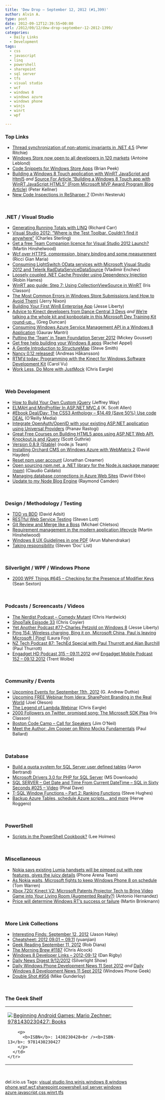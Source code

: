 ```yaml
---
title: 'Dew Drop – September 12, 2012 (#1,399)'
author: Alvin A.
type: post
date: 2012-09-12T12:39:55+00:00
url: /2012/09/12/dew-drop-september-12-2012-1399/
categories:
  - Daily Links
  - Development
tags:
  - css
  - javascript
  - linq
  - powershell
  - sharepoint
  - sql server
  - tfs
  - visual studio
  - wcf
  - windows 8
  - windows azure
  - windows phone
  - winjs
  - winrt
  - wpf

---
```

### <a name="top"></a>Top Links

  * [Thread synchronization of non-atomic invariants in .NET 4.5][1] (Peter Ritchie)
  * [Windows Store now open to all developers in 120 markets][2] (Antoine Leblond)
  * [Code Snippets for Windows Store Apps][3] (Brian Peek)
  * [Building a Windows 8 Touch application with WinRT JavaScript and Html5][4] _and_ [Source For Article “Building a Windows 8 Touch app with WinRT,JavaScript,HTML5” (From Microsoft MVP Award Program Blog Article)][5] (Peter Kellner)
  * [New Code Inspections in ReSharper 7][6] (Dmitri Nesteruk)

&#160;

### <a name="dotnet"></a>.NET / Visual Studio

  * [Generating Running Totals with LINQ][7] (Richard Carr)
  * [Visual Studio 2012: “Where is the Test Toolbar. Couldn&#8217;t find it anywhere”][8] (Charles Sterling)
  * [Get a free Team Companion licence for Visual Studio 2012 Launch?][9] (Martin Hinshelwood)
  * [Wcf over HTTPS, compression, binary binding and some measurement][10] (Ricci Gian Maria)
  * [Consuming LightSwitch OData services with Microsoft Visual Studio 2012 and Telerik RadDataServiceDataSource][11] (Vladimir Enchev)
  * [Loosely coupled .NET Cache Provider using Dependency Injection][12] (Robin Hames)
  * [WinRT app guide: Step 7: Using CollectionViewSource in WinRT][13] (Iris Classon)
  * [The Most Common Errors in Windows Store Submissions (and How to Avoid Them)][14] (Jerry Nixon)
  * [Building Your First Win8 Enterprise App][15] (Jesse Liberty)
  * [Advice to Kinect developers from Dance Central 3 Devs][16] _and_ [We&#8217;re talking a the whole kit and konbootale in this Microsoft Dev Training Kit round-up&#8230;][17] (Greg Duncan)
  * [Consuming Windows Azure Service Management API in a Windows 8 Application][18] (Gaurav Mantri)
  * [Putting the &#8216;Team&#8217; in Team Foundation Server 2012][19] (Mickey Gousset)
  * [Get free help building your Windows 8 apps][20] (Rachel Appel)
  * [A Gentle Introduction to StructureMap][21] (Steve Smith)
  * [Nancy 0.12 released!][22] (Andreas Håkansson)
  * [RTM’d today: Programming with the Kinect for Windows Software Development Kit][23] (Carol Vu)
  * [Work Less, Do More with JustMock][24] (Chris Eargle)

&#160;

### <a name="web"></a>Web Development

  * [How to Build Your Own Custom jQuery][25] (Jeffrey Way)
  * [ELMAH and MiniProfiler In ASP.NET MVC 4][26] (K. Scott Allen)
  * <a href="http://feeds.oreilly.com/~r/oreilly/news/~3/x7OKFiRJrwg/9780987153029.do" target="_blank">#Ebook Deal/Day: The CSS3 Anthology &#8211; $14.49 (Save 50%) Use code DEAL</a> (O&#8217;Reilly Media)
  * [Integrate OpenAuth/OpenID with your existing ASP.NET application using Universal Providers][27] (Pranav Rastogi)
  * [Great Free Courses on Building HTML5 apps using ASP.NET Web API, Knockout.js and jQuery][28] (Scott Guthrie)
  * [Version 0.8.9 (Stable)][29] (node.js Team)
  * [Installing Orchard CMS on Windows Azure with WebMatrix 2][30] (David Hayden)
  * [Reset npm user account][31] (Jonathan Creamer)
  * [Open sourcing npm.net, a .NET library for the Node.js package manager (npm)][32] (Claudio Caldato)
  * [Managing database connections in Azure Web Sites][33] (David Ebbo)
  * [Update to my Node Blog Engine][34] (Raymond Camden)

&#160;

### <a name="design"></a>Design / Methodology / Testing

  * [TDD vs BDD][35] (David Adsit)
  * [RESTful Web Service Testing][36] (Steven Lott)
  * [Git Review and Merge like a Boss][37] (Michael Chletsos)
  * [Requirement management in the modern application lifecycle][38] (Martin Hinshelwood)
  * [Windows 8 UX Guidelines in one PDF][39] (Arun Mahendrakar)
  * [Taking responsibility][40] (Steven ‘Doc’ List)

&#160;

### <a name="silverlight"></a>Silverlight / WPF / Windows Phone

  * <a href="http://wpf.2000things.com/2012/09/12/645-checking-for-the-presence-of-modifier-keys/" target="_blank">2000 WPF Things #645 – Checking for the Presence of Modifier Keys</a> (Sean Sexton)

&#160;

### <a name="podcasts"></a>Podcasts / Screencasts / Videos

  * <a href="http://nerdist.libsyn.com/comedy-mutant" target="_blank">The Nerdist Podcast &#8211; Comedy Mutant</a> (Chris Hardwick)
  * [ShopTalk Episode 33][41] (Chris Coyier)
  * [Yet Another Podcast #77–Charles Petzold on Windows 8][42] (Jesse Liberty)
  * [Ping 154: Wireless charging, Bing it on, Microsoft China, Paul is leaving Microsoft | Ping!][43] (Laura Foy)
  * [NZ Tech Podcast 87: TechEd Special with Paul Thurrott and Alan Burchill][44] (Paul Thurrott)
  * [Engadget HD Podcast 315 &#8211; 09.11.2012][45] _and_ [Engadget Mobile Podcast 152 &#8211; 09.12.2012][46] (Trent Wolbe)

&#160;

### <a name="events"></a>Community / Events

  * [Upcoming Events for September 11th, 2012][47] (G. Andrew Duthie)
  * [Upcoming FREE Webinar from Idera: SharePoint Branding in the Real World][48] (Joel Oleson)
  * [The Legend of Lambda Webinar][49] (Chris Eargle)
  * [2000 Followers on Twitter, promised song: The Microsoft SDK Plea][50] (Iris Classon)
  * [Boston Code Camp – Call for Speakers][51] (Jim O&#8217;Neil)
  * [Meet the Author: Jim Cooper on Rhino Mocks Fundamentals][52] (Paul Ballard)

&#160;

### <a name="sql"></a>Database

  * [Build a quota system for SQL Server user defined tables][53] (Aaron Bertrand)
  * [Microsoft Drivers 3.0 for PHP for SQL Server][54] (MS Downloads)
  * [SQL SERVER – Get Date and Time From Current DateTime – SQL in Sixty Seconds #025 – Video][55] (Pinal Dave)
  * [T-SQL Window Functions &#8211; Part 2: Ranking Functions][56] (Steve Hughes)
  * [Backup Azure Tables, schedule Azure scripts… and more][57] (Herve Roggero)

&#160;

### <a name="ps"></a>PowerShell

  * [Scripts in the PowerShell Cookbook?][58] (Lee Holmes)

&#160;

### <a name="misc"></a>Miscellaneous

  * [Nokia says existing Lumia handsets will be pimped out with new features, gives the juicy details][59] (Phone Arena Team)
  * [As Nokia waits, Microsoft fights to keep Windows Phone 8 on schedule][60] (Tom Warren)
  * [Xbox 720/ Kinect V2: Microsoft Patents Projector Tech to Bring Video Game into Your Living Room (Augmented Reality?)][61] (Antonio Hernandez)
  * [Price will determine Windows RT&#8217;s success or failure][62] (Martin Brinkmann)

&#160;

### <a name="links"></a>More Link Collections

  * [Interesting Finds: September 12, 2012][63] (Jason Haley)
  * [Cheatsheet: 2012 09.01 ~ 09.11][64] (yuanjian)
  * [Geek Reading September 11, 2012][65] (Rob Diana)
  * [The Morning Brew #1187][66] (Chris Alcock)
  * [Windows 8 Developer Links – 2012-09-12][67] (Dan Rigby)
  * [Daily News Digest 9/12/2012][68] (Silverlight Show)
  * [Daily Windows Phone Development News 11 Sept 2012][69] _and_ [Daily Windows 8 Development News 11 Sept 2012][70] (Windows Phone Geek)
  * [Double Shot #956][71] (Mike Gunderloy)

&#160;

### <a name="shelf"></a>The Geek Shelf

<div style="padding-bottom: 0px; margin: 0px; padding-left: 0px; padding-right: 0px; display: inline; float: none; padding-top: 0px" id="scid:7dc1bd33-94bd-46fd-a20b-0131235bcd47:70a7d4be-b6ff-452c-9e7d-df2cb4141e31" class="wlWriterEditableSmartContent">
  <table cellspacing="0" cellpadding="2" width="400" border="0" unselectable="on">
    <tr>
      <td valign="top" width="400">
        <p>
          <a title="Beginning Android Games: Mario Zechner: 9781430230427: Books" href="http://www.amazon.com/exec/obidos/ASIN/1430230428/alvinashcraft-20"><img data-recalc-dims="1" decoding="async" src="https://i0.wp.com/images.amazon.com/images/P/1430230428.01.MZZZZZZZ.jpg?w=660" border="0" align="left" style="float:left" />Beginning Android Games: Mario Zechner: 9781430230427: Books</a>
        </p>
        
        <p>
          <b>ISBN</b>: 1430230428<br /><b>ISBN-13</b>: 9781430230427
        </p>
      </td>
    </tr>
  </table>
</div>

&#160;

<div style="padding-bottom: 0px; margin: 0px; padding-left: 0px; padding-right: 0px; display: inline; float: none; padding-top: 0px" id="scid:0767317B-992E-4b12-91E0-4F059A8CECA8:7d9627d9-206c-4caf-989e-e6ce89e0642f" class="wlWriterEditableSmartContent">
  del.icio.us Tags: <a href="http://del.icio.us/popular/visual+studio" rel="tag">visual studio</a>,<a href="http://del.icio.us/popular/linq" rel="tag">linq</a>,<a href="http://del.icio.us/popular/winjs" rel="tag">winjs</a>,<a href="http://del.icio.us/popular/windows+8" rel="tag">windows 8</a>,<a href="http://del.icio.us/popular/windows+phone" rel="tag">windows phone</a>,<a href="http://del.icio.us/popular/wpf" rel="tag">wpf</a>,<a href="http://del.icio.us/popular/wcf" rel="tag">wcf</a>,<a href="http://del.icio.us/popular/sharepoint" rel="tag">sharepoint</a>,<a href="http://del.icio.us/popular/powershell" rel="tag">powershell</a>,<a href="http://del.icio.us/popular/sql+server" rel="tag">sql server</a>,<a href="http://del.icio.us/popular/windows+azure" rel="tag">windows azure</a>,<a href="http://del.icio.us/popular/javascript" rel="tag">javascript</a>,<a href="http://del.icio.us/popular/css" rel="tag">css</a>,<a href="http://del.icio.us/popular/winrt" rel="tag">winrt</a>,<a href="http://del.icio.us/popular/tfs" rel="tag">tfs</a>
</div>

 [1]: http://feedproxy.google.com/~r/PeterRitchiesMvpBlog/~3/DfVwzuu-O6Y/thread-synchronization-of-non-atomic-invariants-in-net-4-5.aspx
 [2]: http://blogs.msdn.com/b/windowsstore/archive/2012/09/11/windows-store-now-open-to-all-developers.aspx
 [3]: http://channel9.msdn.com/Blogs/C9Team/Code-Snippets-for-Windows-Store-Apps
 [4]: http://blogs.msdn.com/b/mvpawardprogram/archive/2012/09/11/building-a-windows-8-touch-application-with-winrt-javascript-and-html5.aspx
 [5]: http://peterkellner.net/2012/09/11/source-for-article-building-a-windows-8-touch-app-with-winrtjavascripthtml5-from-microsoft-mvp-award-program-blog-article/?utm_source=rss&utm_medium=rss&utm_campaign=source-for-article-building-a-windows-8-touch-app-with-winrtjavascripthtml5-from-microsoft-mvp-award-program-blog-article
 [6]: http://blogs.jetbrains.com/dotnet/2012/09/new-code-inspections-in-resharper-7/
 [7]: http://feedproxy.google.com/~r/BlackwaspLatestAdditions/~3/HTd7p2mwIvM/RSSLanding.aspx
 [8]: http://blogs.msdn.com/b/visualstudioalm/archive/2012/09/11/visual-studio-2012-where-is-the-test-toolbar-couldn-t-find-it-anywhere.aspx
 [9]: http://feedproxy.google.com/~r/MartinHinshelwood/~3/drSX7uNQ7W8/
 [10]: http://feedproxy.google.com/~r/AlkampferEng/~3/l2pMNPPz3UM/
 [11]: http://feedproxy.google.com/~r/Telerik/~3/eEhp2wWegIk/consuming-lightswitch-odata-services-with-microsoft-visual-studio-2012-and-telerik-raddataservicedatasource.aspx
 [12]: http://geekswithblogs.net/Rhames/archive/2012/09/11/loosely-coupled-.net-cache-provider-using-dependency-injection.aspx
 [13]: http://www.irisclasson.com/2012/09/10/winrt-app-guide-step-7-using-collectionviewsource-in-winrt/
 [14]: http://mobile.dzone.com/articles/most-common-errors-windows
 [15]: http://feedproxy.google.com/~r/Telerik/~3/JyVLxJC_ExM/building-your-first-win8-enterprise-app.aspx
 [16]: http://channel9.msdn.com/coding4fun/kinect/Advice-to-Kinect-developers-from-Dance-Central-3-Devs
 [17]: http://coolthingoftheday.blogspot.com/2012/09/we-talking-the-whole-kit-and-konbootale.html
 [18]: http://feeds.dzone.com/~r/zones/css/~3/joXHlkGhBW0/consuming-windows-azure
 [19]: http://visualstudiomagazine.com/articles/2012/09/11/team-in-team-foundation-server.aspx
 [20]: http://feedproxy.google.com/~r/RachelAppel/~3/ihaC5M8CrFM/get-free-help-building-your-windows-8-apps
 [21]: http://ardalis.com/a-gentle-introduction-to-structuremap
 [22]: http://feedproxy.google.com/~r/ElegantCode/~3/aV1RjPnfKKU/
 [23]: http://blogs.msdn.com/b/microsoft_press/archive/2012/09/11/rtm-d-today-programming-with-the-kinect-for-windows-software-development-kit.aspx
 [24]: http://www.kodefuguru.com/post/2012/09/12/Work-Less-Do-More-with-JustMock.aspx
 [25]: http://feedproxy.google.com/~r/nettuts/~3/KUm2guP9wpU/
 [26]: http://odetocode.com/Blogs/scott/archive/2012/09/11/elmah-and-miniprofiler-in-asp-net-mvc-4.aspx
 [27]: http://blogs.msdn.com/b/webdev/archive/2012/09/12/integrate-openauth-openid-with-your-existing-asp-net-application-using-universal-providers.aspx
 [28]: http://weblogs.asp.net/scottgu/archive/2012/09/11/great-free-courses-on-building-html5-apps-using-asp-net-web-api-knockout-js-and-jquery.aspx
 [29]: http://blog.nodejs.org/2012/09/11/node-v0-8-9-stable/
 [30]: http://www.davidhayden.me/blog/installing-orchard-cms-on-windows-azure-with-webmatrix-2
 [31]: http://feedproxy.google.com/~r/FreshBrewedCode/~3/xQyNn1UiR7A/
 [32]: http://blogs.msdn.com/b/interoperability/archive/2012/09/11/open-sourcing-npm-net-a-net-library-for-the-node-js-package-manager-npm.aspx
 [33]: http://feedproxy.google.com/~r/DavidEbbo/~3/rHgteqacDtM/managing-database-connections-in-azure.html
 [34]: http://feeds.dzone.com/~r/zones/css/~3/ip6oe1VTUVM/update-my-node-blog-engine
 [35]: http://blog.pluralsight.com/2012/09/11/tdd-vs-bdd/
 [36]: http://slott-softwarearchitect.blogspot.com/2012/09/restful-web-service-testing.html
 [37]: http://blog.assembla.com/assemblablog/tabid/12618/bid/87980/Git-Review-and-Merge-like-a-Boss.aspx
 [38]: http://feedproxy.google.com/~r/MartinHinshelwood/~3/owPAZpGAf-I/
 [39]: http://feedproxy.google.com/~r/nmarun/~3/GaRhXMYe6Hc/windows-8-ux-guidelines-in-one-pdf.aspx
 [40]: http://www.stevenlist.com/blog/2012/09/11/935/
 [41]: http://shoptalkshow.com/episodes/033-with-alex-king/
 [42]: http://feedproxy.google.com/~r/JesseLiberty-SilverlightGeek/~3/m2kdsilDURI/
 [43]: http://channel9.msdn.com/Shows/PingShow/Ping-154-Wireless-charging-Bing-i-ton-Microsoft-China-Paul-is-leaving-Microsoft
 [44]: http://www.winsupersite.com/article/podcast-2/nz-tech-podcast-87-144223
 [45]: http://www.engadget.com/2012/09/11/engadget-hd-podcast-315-09-11-2012/
 [46]: http://www.engadget.com/2012/09/12/engadget-mobile-podcast-152-09-12-2012/
 [47]: http://feeds.devhammer.net/~r/devhammer/~3/eXd3xumIPTg/upcoming-events-for-september-11th-2012
 [48]: http://feedproxy.google.com/~r/JoelsSharepointLand/~3/IX7jB1vLIZI/ViewPost.aspx
 [49]: http://www.kodefuguru.com/post/2012/09/11/The-Legend-of-Lambda-Webinar.aspx
 [50]: http://www.irisclasson.com/2012/09/12/2000-followers-on-twitter-promised-song-the-microsoft-sdk-plea/
 [51]: http://blogs.msdn.com/b/jimoneil/archive/2012/09/11/boston-code-camp-call-for-speakers.aspx
 [52]: http://blog.pluralsight.com/2012/09/11/meet-the-author-jim-cooper-on-rhino-mocks-fundamentals/
 [53]: http://feedproxy.google.com/~r/MSSQLTips-LatestSqlServerTips/~3/OPAyT7oTtt0/tip.asp
 [54]: http://www.microsoft.com/en-us/download/details.aspx?id=20098&WT.mc_id=rss_alldownloads_all
 [55]: http://blog.sqlauthority.com/2012/09/12/sql-server-get-date-and-time-from-current-datetime-sql-in-sixty-seconds-025-video/
 [56]: http://blogs.lessthandot.com/index.php/DataMgmt/DBProgramming/MSSQLServer/t-sql-window-functions-part-2
 [57]: http://geekswithblogs.net/hroggero/archive/2012/09/11/backup-azure-tableshellip-and-more.aspx
 [58]: http://www.leeholmes.com/blog/2012/09/11/scripts-in-the-powershell-cookbook/?utm_source=rss&utm_medium=rss&utm_campaign=scripts-in-the-powershell-cookbook
 [59]: http://feedproxy.google.com/~r/phonearena/ySoL/~3/NmBVHUwF20g/Nokia-says-existing-Lumia-handsets-will-be-pimped-out-with-new-features-gives-the-juicy-details_id34330
 [60]: http://www.theverge.com/2012/9/11/3314650/windows-phone-8-schedule-delays-release
 [61]: http://www.wp7connect.com/2012/09/11/xbox-720-kinect-v2-microsoft-patents-projector-tech-to-bring-video-game-into-your-living-room-augmented-reality/
 [62]: http://feeds.betanews.com/~r/bn/~3/E-wVPFS6W2E/
 [63]: http://jasonhaley.com/blog/post.aspx?id=54d6a369-47ac-430f-a26d-4fe68689af2f
 [64]: http://weblogs.asp.net/yuanjian/archive/2012/09/11/cheatsheet-2012-09-01-09-11.aspx
 [65]: http://feedproxy.google.com/~r/RegularGeek/~3/YeF0XZeB3l4/
 [66]: http://feedproxy.google.com/~r/ReflectivePerspective/~3/gEqewWhjDq0/
 [67]: http://danrigby.com/2012/09/11/windows-8-developer-links-2012-09-12/
 [68]: http://feedproxy.google.com/~r/silverlightshow/~3/9KPtB8x8hNQ/Daily-News-Digest-9-12-2012.aspx
 [69]: http://feedproxy.google.com/~r/Windowsphonegeek/~3/VkBiak5XuGA/Daily-Windows-Phone-Development-News-11-Sept-2012
 [70]: http://www.windowsphonegeek.com/windows-8-news/Daily-Windows-8-Development-News-11-Sept-2012
 [71]: http://afreshcup.com/home/2012/9/12/double-shot-956.html